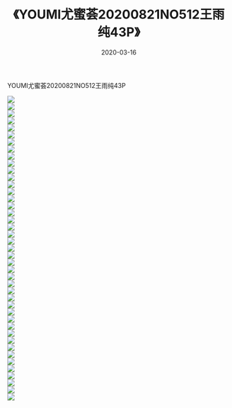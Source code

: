 ﻿---
layout: post
title:  《YOUMI尤蜜荟20200821NO512王雨纯43P》
date:   2020-03-16
img: http://pic.660000.xyz/1:/性感/2020/YOUMI尤蜜荟20200821NO512王雨纯43P/000.jpg
categories: [美女, 清纯, 唯美]
---

YOUMI尤蜜荟20200821NO512王雨纯43P

  ![](http://pic.660000.xyz/1:/性感/2020/YOUMI尤蜜荟20200821NO512王雨纯43P/001.jpg) <br> ![](http://pic.660000.xyz/1:/性感/2020/YOUMI尤蜜荟20200821NO512王雨纯43P/002.jpg) <br> ![](http://pic.660000.xyz/1:/性感/2020/YOUMI尤蜜荟20200821NO512王雨纯43P/003.jpg) <br> ![](http://pic.660000.xyz/1:/性感/2020/YOUMI尤蜜荟20200821NO512王雨纯43P/004.jpg) <br> ![](http://pic.660000.xyz/1:/性感/2020/YOUMI尤蜜荟20200821NO512王雨纯43P/005.jpg) <br> ![](http://pic.660000.xyz/1:/性感/2020/YOUMI尤蜜荟20200821NO512王雨纯43P/006.jpg) <br> ![](http://pic.660000.xyz/1:/性感/2020/YOUMI尤蜜荟20200821NO512王雨纯43P/007.jpg) <br> ![](http://pic.660000.xyz/1:/性感/2020/YOUMI尤蜜荟20200821NO512王雨纯43P/008.jpg) <br> ![](http://pic.660000.xyz/1:/性感/2020/YOUMI尤蜜荟20200821NO512王雨纯43P/009.jpg) <br> ![](http://pic.660000.xyz/1:/性感/2020/YOUMI尤蜜荟20200821NO512王雨纯43P/010.jpg) <br> ![](http://pic.660000.xyz/1:/性感/2020/YOUMI尤蜜荟20200821NO512王雨纯43P/011.jpg) <br> ![](http://pic.660000.xyz/1:/性感/2020/YOUMI尤蜜荟20200821NO512王雨纯43P/012.jpg) <br> ![](http://pic.660000.xyz/1:/性感/2020/YOUMI尤蜜荟20200821NO512王雨纯43P/013.jpg) <br> ![](http://pic.660000.xyz/1:/性感/2020/YOUMI尤蜜荟20200821NO512王雨纯43P/014.jpg) <br> ![](http://pic.660000.xyz/1:/性感/2020/YOUMI尤蜜荟20200821NO512王雨纯43P/015.jpg) <br> ![](http://pic.660000.xyz/1:/性感/2020/YOUMI尤蜜荟20200821NO512王雨纯43P/016.jpg) <br> ![](http://pic.660000.xyz/1:/性感/2020/YOUMI尤蜜荟20200821NO512王雨纯43P/017.jpg) <br> ![](http://pic.660000.xyz/1:/性感/2020/YOUMI尤蜜荟20200821NO512王雨纯43P/018.jpg) <br> ![](http://pic.660000.xyz/1:/性感/2020/YOUMI尤蜜荟20200821NO512王雨纯43P/019.jpg) <br> ![](http://pic.660000.xyz/1:/性感/2020/YOUMI尤蜜荟20200821NO512王雨纯43P/020.jpg) <br> ![](http://pic.660000.xyz/1:/性感/2020/YOUMI尤蜜荟20200821NO512王雨纯43P/021.jpg) <br> ![](http://pic.660000.xyz/1:/性感/2020/YOUMI尤蜜荟20200821NO512王雨纯43P/022.jpg) <br> ![](http://pic.660000.xyz/1:/性感/2020/YOUMI尤蜜荟20200821NO512王雨纯43P/023.jpg) <br> ![](http://pic.660000.xyz/1:/性感/2020/YOUMI尤蜜荟20200821NO512王雨纯43P/024.jpg) <br> ![](http://pic.660000.xyz/1:/性感/2020/YOUMI尤蜜荟20200821NO512王雨纯43P/025.jpg) <br> ![](http://pic.660000.xyz/1:/性感/2020/YOUMI尤蜜荟20200821NO512王雨纯43P/026.jpg) <br> ![](http://pic.660000.xyz/1:/性感/2020/YOUMI尤蜜荟20200821NO512王雨纯43P/027.jpg) <br> ![](http://pic.660000.xyz/1:/性感/2020/YOUMI尤蜜荟20200821NO512王雨纯43P/028.jpg) <br> ![](http://pic.660000.xyz/1:/性感/2020/YOUMI尤蜜荟20200821NO512王雨纯43P/029.jpg) <br> ![](http://pic.660000.xyz/1:/性感/2020/YOUMI尤蜜荟20200821NO512王雨纯43P/030.jpg) <br> ![](http://pic.660000.xyz/1:/性感/2020/YOUMI尤蜜荟20200821NO512王雨纯43P/031.jpg) <br> ![](http://pic.660000.xyz/1:/性感/2020/YOUMI尤蜜荟20200821NO512王雨纯43P/032.jpg) <br> ![](http://pic.660000.xyz/1:/性感/2020/YOUMI尤蜜荟20200821NO512王雨纯43P/033.jpg) <br> ![](http://pic.660000.xyz/1:/性感/2020/YOUMI尤蜜荟20200821NO512王雨纯43P/034.jpg) <br> ![](http://pic.660000.xyz/1:/性感/2020/YOUMI尤蜜荟20200821NO512王雨纯43P/035.jpg) <br> ![](http://pic.660000.xyz/1:/性感/2020/YOUMI尤蜜荟20200821NO512王雨纯43P/036.jpg) <br> ![](http://pic.660000.xyz/1:/性感/2020/YOUMI尤蜜荟20200821NO512王雨纯43P/037.jpg) <br> ![](http://pic.660000.xyz/1:/性感/2020/YOUMI尤蜜荟20200821NO512王雨纯43P/038.jpg) <br> ![](http://pic.660000.xyz/1:/性感/2020/YOUMI尤蜜荟20200821NO512王雨纯43P/039.jpg) <br> ![](http://pic.660000.xyz/1:/性感/2020/YOUMI尤蜜荟20200821NO512王雨纯43P/040.jpg) <br> ![](http://pic.660000.xyz/1:/性感/2020/YOUMI尤蜜荟20200821NO512王雨纯43P/041.jpg) <br> ![](http://pic.660000.xyz/1:/性感/2020/YOUMI尤蜜荟20200821NO512王雨纯43P/042.jpg) <br> ![](http://pic.660000.xyz/1:/性感/2020/YOUMI尤蜜荟20200821NO512王雨纯43P/043.jpg) <br>